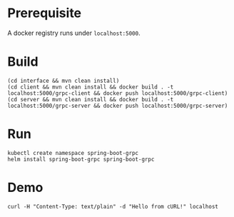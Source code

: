 # Prerequisite

A docker registry runs under `localhost:5000`.
 
# Build

```
(cd interface && mvn clean install)
(cd client && mvn clean install && docker build . -t localhost:5000/grpc-client && docker push localhost:5000/grpc-client)
(cd server && mvn clean install && docker build . -t localhost:5000/grpc-server && docker push localhost:5000/grpc-server)
```

# Run

```
kubectl create namespace spring-boot-grpc
helm install spring-boot-grpc spring-boot-grpc
```

# Demo

```
curl -H "Content-Type: text/plain" -d "Hello from cURL!" localhost
```

